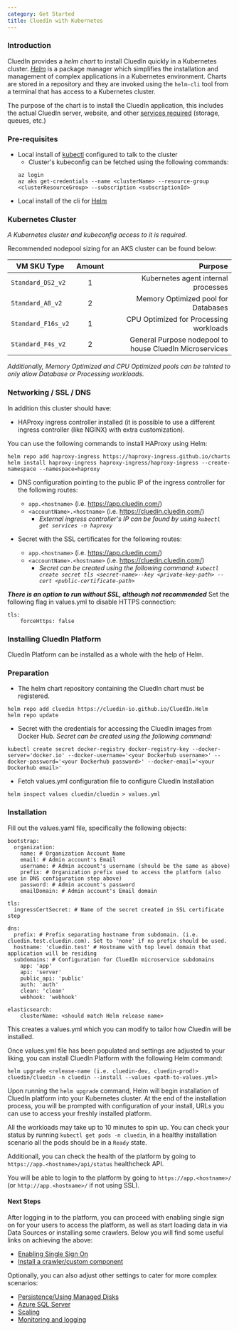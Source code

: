 ```yaml
---
category: Get Started
title: CluedIn with Kubernetes
---
```


### Introduction

CluedIn provides a *helm chart* to install CluedIn quickly in a Kubernetes cluster. [*Helm*](https://helm.sh/) is a package manager which simplifies the installation and management of complex applications in a Kubernetes environment. Charts are stored in a repository and they are invoked using the `helm-cli` tool from a terminal that has access to a Kubernetes cluster.

The purpose of the chart is to install the CluedIn application, this includes the actual CluedIn server, website, and other [services required](/docs/00-gettingStarted/0-default.html) (storage, queues, etc.)

### Pre-requisites
- Local install of [kubectl](https://kubernetes.io/docs/tasks/tools/install-kubectl/#install-kubectl) configured to talk to the cluster
   - Cluster's kubeconfig can be fetched using the following commands:
   ```
   az login
   az aks get-credentials --name <clusterName> --resource-group <clusterResourceGroup> --subscription <subscriptionId>
   ```
- Local install of the cli for [Helm](https://helm.sh/)



### Kubernetes Cluster
*A Kubernetes cluster and kubeconfig access to it is required*.

Recommended nodepool sizing for an AKS cluster can be found below:

| VM SKU Type        | Amount           | Purpose  | 
| ------------- |:-------------:| -----:|
| `Standard_DS2_v2` | 1 | Kubernetes agent internal processes |
| `Standard_A8_v2` | 2 | Memory Optimized pool for Databases |
| `Standard_F16s_v2` | 1 | CPU Optimized for Processing workloads |
| `Standard_F4s_v2` | 2 | General Purpose nodepool to house CluedIn Microservices |

_Additionally, Memory Optimized and CPU Optimized pools can be tainted to only allow Database or Processing workloads._


### Networking / SSL / DNS
In addition this cluster should have:
- HAProxy ingress controller installed (it is possible to use a different ingress controller (like NGINX) with extra customization).

You can use the following commands to install HAProxy using Helm:
```
helm repo add haproxy-ingress https://haproxy-ingress.github.io/charts
helm install haproxy-ingress haproxy-ingress/haproxy-ingress --create-namespace --namespace=haproxy
```
- DNS configuration pointing to the public IP of the ingress controller for the following routes:
  - `app.<hostname>` (i.e. https://app.cluedin.com/)
  - `<accountName>.<hostname>` (i.e. https://cluedin.cluedin.com/)
    - _External ingress controller's IP can be found by using `kubectl get services -n haproxy`_


- Secret with the SSL certificates for the following routes:
  - `app.<hostname>` (i.e. https://app.cluedin.com/)
  - `<accountName>.<hostname>` (i.e. https://cluedin.cluedin.com/)
    - _Secret can be created using the following command: `kubectl create secret tls <secret-name>--key <private-key-path> --cert <public-certificate-path>`_

__*There is an option to run without SSL, although not recommended*__
Set the following flag in values.yml to disable HTTPS connection:
```
tls:
    forceHttps: false
```

### Installing CluedIn Platform
CluedIn Platform can be installed as a whole with the help of Helm.

### Preparation

* The helm chart repository containing the CluedIn chart must be registered. 
```
helm repo add cluedin https://cluedin-io.github.io/CluedIn.Helm
helm repo update
```

* Secret with the credentials for accessing the CluedIn images from Docker Hub.
_Secret can be created using the following command:_
```
kubectl create secret docker-registry docker-registry-key --docker-server='docker.io' --docker-username='<your Dockerhub username>' --docker-password='<your Dockerhub password>' --docker-email='<your Dockerhub email>'
```

* Fetch values.yml configuration file to configure CluedIn Installation
```
helm inspect values cluedin/cluedin > values.yml
```
### Installation

Fill out the values.yaml file, specifically the following objects:
```
bootstrap: 
  organization: 
    name: # Organization Account Name
    email: # Admin account's Email
    username: # Admin account's username (should be the same as above) 
    prefix: # Organization prefix used to access the platform (also use in DNS configuration step above)
    password: # Admin account's password
    emailDomain: # Admin account's Email domain
```

```
tls: 
  ingressCertSecret: # Name of the secret created in SSL certificate step
```

```
dns: 
  prefix: # Prefix separating hostname from subdomain. (i.e. cluedin.test.cluedin.com). Set to 'none' if no prefix should be used.
  hostname: 'cluedin.test' # Hostname with top level domain that application will be residing
  subdomains: # Configuration for CluedIn microservice subdomains
    app: 'app' 
    api: 'server' 
    public_api: 'public' 
    auth: 'auth' 
    clean: 'clean' 
    webhook: 'webhook' 
```

```
elasticsearch:
    clusterName: <should match Helm release name>
```
This creates a values.yml which you can modify to tailor how CluedIn will be installed.

Once values.yml file has been populated and settings are adjusted to your liking, you can install CluedIn Platform with the following Helm command:
```
helm upgrade <release-name (i.e. cluedin-dev, cluedin-prod)> cluedin/cluedin -n cluedin --install --values <path-to-values.yml>
```

Upon running the `helm upgrade` command, Helm will begin installation of CluedIn platform into your Kubernetes cluster. At the end of the installation process, you will be prompted with configuration of your install, URLs you can use to access your freshly installed platform. 

All the workloads may take up to 10 minutes to spin up. You can check your status by running `kubectl get pods -n cluedin`, in a healthy installation scenario all the pods should be in a `Ready` state.

Additionall, you can check the health of the platform by going to `https://app.<hostname>/api/status` healthcheck API.

You will be able to login to the platform by going to `https://app.<hostname>/` (or `http://app.<hostname>/` if not using SSL). 

#### Next Steps

After logging in to the platform, you can proceed with enabling single sign on for your users to access the platform, as well as start loading data in via Data Sources or installing some crawlers. 
Below you will find some useful links on achieving the above:
- [Enabling Single Sign On](/docs/05-Administration/index.html)
- [Install a crawler/custom component](/docs/10-Integration/install-integration.html)

Optionally, you can also adjust other settings to cater for more complex scenarios:
- [Persistence/Using Managed Disks](/docs/00-gettingStarted/persistence.html)
- [Azure SQL Server](/docs/00-gettingStarted/sqlserver.html)
- [Scaling](/docs/00-gettingStarted/scaling.html)
- [Monitoring and logging](/docs/00-gettingStarted/monitoring.html)